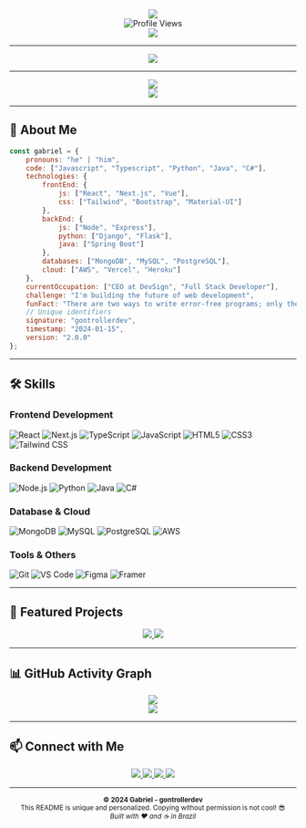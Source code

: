 <!-- Header Section -->
<div align="center">
  <img src="https://readme-typing-svg.vercel.app/?color=0ea5e9&size=35&center=true&vCenter=true&width=1000&lines=HELLO,+MY+NAME+IS+GABRIEL+(GON);I'm+CEO+%26+Full+Stack+Developer;I'm+from+Brazil;I+Work+With+React+%26+Next.js;Be+Welcome!+%F0%9F%91%8B" />
</div>

<!-- Profile Views -->
<div align="center">
  <img src="https://komarev.com/ghpvc/?username=gontroller&label=Profile%20views&color=0ea5e9&style=flat" alt="Profile Views" />
</div>

<!-- Spotify Now Playing -->
<div align="center">
  <img src="https://spotify-recently-played-readme.vercel.app/api?user=31kiyhrfb3xfrxa7dwaodsbbye5i&count=1&width=400" />
</div>

---

<!-- About Section -->
<div align="center">
  <img src="https://github-profile-summary-cards.vercel.app/api/cards/profile-details?username=gontrolle&theme=github_dark" />
</div>

---

<!-- Stats Section -->
<div align="center">
  <img src="https://github-readme-stats.vercel.app/api?username=gontroller&show_icons=true&theme=github_dark&hide_border=true&count_private=true" />
</div>

<div align="center">
  <img src="https://github-readme-stats.vercel.app/api/top-langs/?username=gontroller&layout=compact&theme=github_dark&hide_border=true" />
</div>

---

<!-- About Me -->
## 🚀 About Me

```javascript
const gabriel = {
    pronouns: "he" | "him",
    code: ["Javascript", "Typescript", "Python", "Java", "C#"],
    technologies: {
        frontEnd: {
            js: ["React", "Next.js", "Vue"],
            css: ["Tailwind", "Bootstrap", "Material-UI"]
        },
        backEnd: {
            js: ["Node", "Express"],
            python: ["Django", "Flask"],
            java: ["Spring Boot"]
        },
        databases: ["MongoDB", "MySQL", "PostgreSQL"],
        cloud: ["AWS", "Vercel", "Heroku"]
    },
    currentOccupation: ["CEO at DevSign", "Full Stack Developer"],
    challenge: "I'm building the future of web development",
    funFact: "There are two ways to write error-free programs; only the third one works",
    // Unique identifiers
    signature: "gontrollerdev",
    timestamp: "2024-01-15",
    version: "2.0.0"
};
```

---

<!-- Skills Section -->
## 🛠️ Skills

### Frontend Development
![React](https://img.shields.io/badge/React-20232A?style=for-the-badge&logo=react&logoColor=61DAFB)
![Next.js](https://img.shields.io/badge/Next.js-000000?style=for-the-badge&logo=next.js&logoColor=white)
![TypeScript](https://img.shields.io/badge/TypeScript-007ACC?style=for-the-badge&logo=typescript&logoColor=white)
![JavaScript](https://img.shields.io/badge/JavaScript-F7DF1E?style=for-the-badge&logo=javascript&logoColor=black)
![HTML5](https://img.shields.io/badge/HTML5-E34F26?style=for-the-badge&logo=html5&logoColor=white)
![CSS3](https://img.shields.io/badge/CSS3-1572B6?style=for-the-badge&logo=css3&logoColor=white)
![Tailwind CSS](https://img.shields.io/badge/Tailwind_CSS-38B2AC?style=for-the-badge&logo=tailwind-css&logoColor=white)

### Backend Development
![Node.js](https://img.shields.io/badge/Node.js-43853D?style=for-the-badge&logo=node.js&logoColor=white)
![Python](https://img.shields.io/badge/Python-3776AB?style=for-the-badge&logo=python&logoColor=white)
![Java](https://img.shields.io/badge/Java-ED8B00?style=for-the-badge&logo=java&logoColor=white)
![C#](https://img.shields.io/badge/C%23-239120?style=for-the-badge&logo=c-sharp&logoColor=white)

### Database & Cloud
![MongoDB](https://img.shields.io/badge/MongoDB-4EA94B?style=for-the-badge&logo=mongodb&logoColor=white)
![MySQL](https://img.shields.io/badge/MySQL-00000F?style=for-the-badge&logo=mysql&logoColor=white)
![PostgreSQL](https://img.shields.io/badge/PostgreSQL-316192?style=for-the-badge&logo=postgresql&logoColor=white)
![AWS](https://img.shields.io/badge/AWS-FF9900?style=for-the-badge&logo=amazon-aws&logoColor=white)

### Tools & Others
![Git](https://img.shields.io/badge/Git-F05032?style=for-the-badge&logo=git&logoColor=white)
![VS Code](https://img.shields.io/badge/VS_Code-007ACC?style=for-the-badge&logo=visual-studio-code&logoColor=white)
![Figma](https://img.shields.io/badge/Figma-F24E1E?style=for-the-badge&logo=figma&logoColor=white)
![Framer](https://img.shields.io/badge/Framer-0055FF?style=for-the-badge&logo=framer&logoColor=white)

---

<!-- Projects Section -->
## 🚀 Featured Projects

<div align="center">
  <a href="https://github.com/gontroller/spring-boot.desafio.itau">
    <img src="https://github-readme-stats.vercel.app/api/pin/?username=gontroller&repo=spring-boot.desafio.itau&theme=github_dark" />
  </a>
  <a href="https://github.com/gontroller/3d-porfolio">
    <img src="https://github-readme-stats.vercel.app/api/pin/?username=gontroller&repo=3d-porfolio&theme=github_dark" />
  </a>
</div>

---

<!-- Activity Graph -->
## 📊 GitHub Activity Graph

<div align="center">
  <img src="https://github-readme-activity-graph.vercel.app/graph?username=gontroller&theme=github-compact&hide_border=true" />
</div>

<!-- Alternative Stats -->
<div align="center">
  <img src="https://github-profile-summary-cards.vercel.app/api/cards/profile-details?username=gontroller&theme=github_dark" />
</div>

---

<!-- Contact Section -->
## 📫 Connect with Me

<div align="center">
  <a href="https://linkedin.com/in/seu-linkedin" target="_blank">
    <img src="https://img.shields.io/badge/LinkedIn-0077B5?style=for-the-badge&logo=linkedin&logoColor=white" />
  </a>
  <a href="https://instagram.com/seu-instagram" target="_blank">
    <img src="https://img.shields.io/badge/Instagram-E4405F?style=for-the-badge&logo=instagram&logoColor=white" />
  </a>
  <a href="mailto:gontroller@icloud.com">
    <img src="https://img.shields.io/badge/Email-D14836?style=for-the-badge&logo=gmail&logoColor=white" />
  </a>
  <a href="https://devsign.com.br" target="_blank">
    <img src="https://img.shields.io/badge/DevSign-000000?style=for-the-badge&logo=vercel&logoColor=white" />
  </a>
</div>

---

<!-- Copyright & Protection -->
<div align="center">
  <sub>
    <strong>© 2024 Gabriel - gontrollerdev</strong><br>
    This README is unique and personalized. Copying without permission is not cool! 😎<br>
    <em>Built with ❤️ and ☕ in Brazil</em>
  </sub>
</div>
